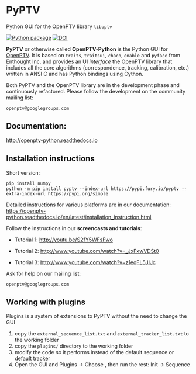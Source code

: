 # PyPTV
Python GUI for the OpenPTV library `liboptv`

[![Python package](https://github.com/alexlib/pyptv/actions/workflows/python-package.yml/badge.svg)](https://github.com/alexlib/pyptv/actions/workflows/python-package.yml)
[![DOI](https://zenodo.org/badge/121291437.svg)](https://zenodo.org/badge/latestdoi/121291437)




**PyPTV** or otherwise called **OpenPTV-Python** is the Python GUI for [OpenPTV](http://www.openptv.net). It is based on `traits`, `traitsui`, `chaco`, `enable` and `pyface` from Enthought Inc. and provides an UI *interface* the OpenPTV library that includes all the core algorithms (correspondence, tracking, calibration, etc.) written in ANSI C and has Python bindings using Cython.  

Both PyPTV and the OpenPTV library are in the development phase and continuously refactored. Please follow the development on the community mailing list:

	openptv@googlegroups.com


## Documentation:

<http://openptv-python.readthedocs.io>

## Installation instructions

Short version:

    pip install numpy
    python -m pip install pyptv --index-url https://pypi.fury.io/pyptv --extra-index-url https://pypi.org/simple


Detailed instructions for various platforms are in our documentation: 
https://openptv-python.readthedocs.io/en/latest/installation_instruction.html





Follow the instructions in our **screencasts and tutorials**:
  
  *  Tutorial 1: <http://youtu.be/S2fY5WFsFwo>  
  
  *  Tutorial 2: <http://www.youtube.com/watch?v=_JxFxwVDSt0>   
  
  *  Tutorial 3: <http://www.youtube.com/watch?v=z1eqFL5JIJc>  
  
  
Ask for help on our mailing list:

	openptv@googlegroups.com



## Working with plugins

Plugins is a system of extensions to PyPTV without the need to change the GUI

1. copy the `external_sequence_list.txt` and `external_tracker_list.txt` to the working folder
2. copy the `plugins/` directory to the working folder
3. modify the code so it performs instead of the default sequence or default tracker
4. Open the GUI and Plugins -> Choose , then run the rest: Init -> Sequence 
